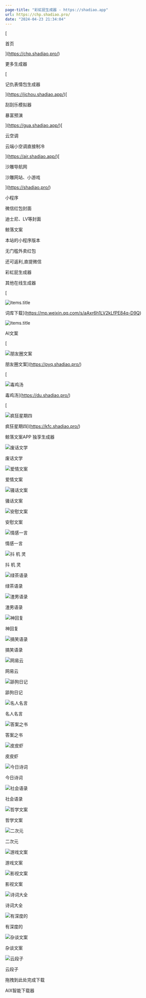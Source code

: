 ```yaml
---
page-title: "彩虹屁生成器 - https://shadiao.app"
url: https://chp.shadiao.pro/
date: "2024-04-23 21:34:04"
---
```

[

首页



](https://chp.shadiao.pro/)

更多生成器

[

记仇表情包生成器



](https://jichou.shadiao.app/)[

刮刮乐模拟器

暴富预演



](https://gua.shadiao.app/)[

云空调

云端小空调直接制冷



](https://air.shadiao.app/)[

沙雕导航网

沙雕网站、小游戏



](https://shadiao.pro/)

小程序

微信红包封面

迪士尼、LV等封面

鲸落文案

本站的小程序版本

无门槛外卖红包

还可返利,直提微信

彩虹屁生成器

[](https://af2.cn/OtsE)

其他在线生成器

[

![items.title](https://chp.shadiao.pro/download.png)

词库下载](https://mp.weixin.qq.com/s/aAxr6h1LV2kLfPE84q-D9Q)

![items.title](https://chp.shadiao.pro/minip.png)

AI文案

[

![朋友圈文案](https://qiniu.xshwy.cn/pyq.png)

朋友圈文案](https://pyq.shadiao.pro/)

[

![毒鸡汤](https://qiniu.xshwy.cn/du.png)

毒鸡汤](https://du.shadiao.pro/)

[

![疯狂星期四](https://qiniu.xshwy.cn/kfc.png)

疯狂星期四](https://kfc.shadiao.pro/)

鲸落文案APP 独享生成器

![废话文学](https://qiniu.xshwy.cn/mini/hyly.png)

废话文学

![爱情文案](https://qiniu.xshwy.cn/mini/xihuan.png)

爱情文案

![骚话文案](https://qiniu.xshwy.cn/mini/saohua.png)

骚话文案

![安慰文案](https://qiniu.xshwy.cn/mini/anwei.png)

安慰文案

![情感一言](https://qiniu.xshwy.cn/mini/qinggan.png)

情感一言

![抖 机 灵](https://qiniu.xshwy.cn/mini/jiling.png)

抖 机 灵

![绿茶语录](https://qiniu.xshwy.cn/mini/cha.png)

绿茶语录

![渣男语录](https://qiniu.xshwy.cn/mini/zn.png)

渣男语录

![神回复](https://qiniu.xshwy.cn/mini/huifu.png)

神回复

![搞笑语录](https://qiniu.xshwy.cn/mini/gaoxiao.png)

搞笑语录

![网易云](https://qiniu.xshwy.cn/mini/wyy.png)

网易云

![舔狗日记](https://qiniu.xshwy.cn/mini/go.png)

舔狗日记

![名人名言](https://qiniu.xshwy.cn/mini/mrmy.png)

名人名言

![答案之书](https://qiniu.xshwy.cn/mini/daan.png)

答案之书

![皮皮虾](https://qiniu.xshwy.cn/mini/ppx.png)

皮皮虾

![今日诗词](https://qiniu.xshwy.cn/mini/scc.png)

今日诗词

![社会语录](https://qiniu.xshwy.cn/mini/js.png)

社会语录

![哲学文案](https://qiniu.xshwy.cn/mini/zx.png)

哲学文案

![二次元](https://qiniu.xshwy.cn/mini/mh.png)

二次元

![游戏文案](https://qiniu.xshwy.cn/mini/yx.png)

游戏文案

![影视文案](https://qiniu.xshwy.cn/mini/ys.png)

影视文案

![诗词大全](https://qiniu.xshwy.cn/mini/sc.png)

诗词大全

![有深度的](https://qiniu.xshwy.cn/mini/wh.png)

有深度的

![杂谈文案](https://qiniu.xshwy.cn/mini/zt.png)

杂谈文案

![云段子](https://qiniu.xshwy.cn/mini/dz.png)

云段子

拖拽到此处完成下载

AIX智能下载器